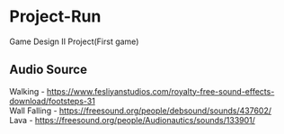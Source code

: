 # Project-Run
Game Design II Project(First game)

## Audio Source
Walking - https://www.fesliyanstudios.com/royalty-free-sound-effects-download/footsteps-31  
Wall Falling - https://freesound.org/people/debsound/sounds/437602/  
Lava - https://freesound.org/people/Audionautics/sounds/133901/
